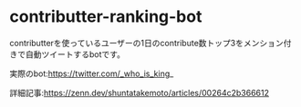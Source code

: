 # contributter-ranking-bot

contributterを使っているユーザーの1日のcontribute数トップ3をメンション付きで自動ツイートするbotです。

実際のbot:https://twitter.com/_who_is_king_

詳細記事:https://zenn.dev/shuntatakemoto/articles/00264c2b366612

